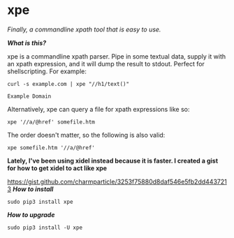 # xpe

*Finally, a commandline xpath tool that is easy to use.*

***What is this?***

xpe is a commandline xpath parser. Pipe in some textual data, supply it with an xpath expression, and it will dump the result to stdout. Perfect for shellscripting. For example:
    
    curl -s example.com | xpe "//h1/text()"

    Example Domain
    
Alternatively, xpe can query a file for xpath expressions like so:

    xpe '//a/@href' somefile.htm

The order doesn't matter, so the following is also valid:

    xpe somefile.htm '//a/@href'

**Lately, I've been using xidel instead because it is faster. I created a gist for how to get xidel to act like xpe**

https://gist.github.com/charmparticle/3253f75880d8daf546e5fb2dd4437213
***How to install***

    sudo pip3 install xpe

***How to upgrade***

    sudo pip3 install -U xpe
